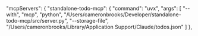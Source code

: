 


"mcpServers": {
    "standalone-todo-mcp": {
      "command": "uvx",
      "args": [
        "--with",
        "mcp",
        "python",
        "/Users/cameronbrooks/Developer/standalone-todo-mcp/src/server.py",
        "--storage-file",
        "/Users/cameronbrooks/Library/Application Support/Claude/todos.json"
      ]
    },
